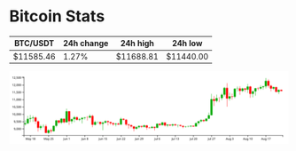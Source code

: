 # Bitcoin Stats

BTC/USDT|24h change|24h high|24h low|
|---|---|---|---|
|$11585.46|1.27%|$11688.81|$11440.00|

<img src="./chart.svg">
